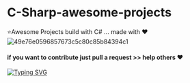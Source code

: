 # C-Sharp-awesome-projects
⭐Awesome Projects build with C# ... made with ❤
![49e76e0596857673c5c80c85b84394c1](https://github.com/user-attachments/assets/cea15c85-42ff-4ffb-b9d3-25fcf803931a)
#### if you want to contribute just pull a request >> help others ❤




[![Typing SVG](https://readme-typing-svg.demolab.com/?lines=صلِّ+على+النبي;صلى+الله+عليه+وسلم)](https://git.io/typing-svg)
